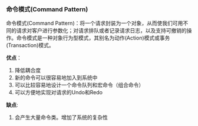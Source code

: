 ### 命令模式(Command Pattern)

命令模式(Command Pattern)：将一个请求封装为一个对象，从而使我们可用不同的请求对客户进行参数化；对请求排队或者记录请求日志，以及支持可撤销的操作。命令模式是一种对象行为型模式，其别名为动作(Action)模式或事务(Transaction)模式。


**优点**：

1. 降低耦合度
2. 新的命令可以很容易地加入到系统中
3. 可以比较容易地设计一个命令队列和宏命令（组合命令）
4. 可以方便地实现对请求的Undo和Redo

**缺点**: 

1. 会产生大量命令类。增加了系统的复杂性

